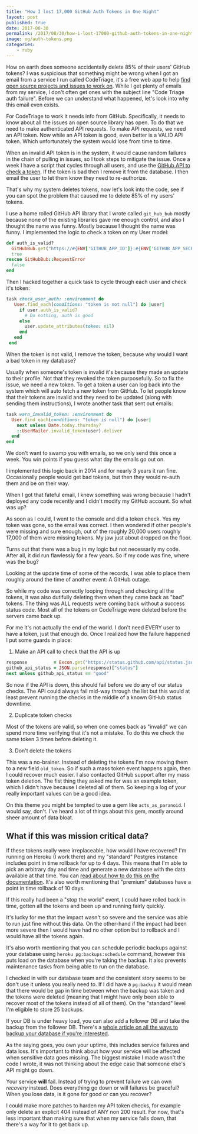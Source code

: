```yaml
---
title: "How I lost 17,000 GitHub Auth Tokens in One Night"
layout: post
published: true
date: 2017-08-30
permalink: /2017/08/30/how-i-lost-17000-github-auth-tokens-in-one-night/
image: og/auth-tokens.png
categories:
    - ruby
---
```


How on earth does someone accidentally delete 85% of their users' GitHub tokens? I was suspicious that something might be wrong when I got an email from a service I run called CodeTriage, it's a free web app to help [find open source projects and issues to work on](https://www.codetriage.com). While I get plenty of emails from my service, I don't often get ones with the subject line "Code Triage auth failure". Before we can understand what happened, let's look into why this email even exists.

For CodeTriage to work it needs info from GitHub. Specifically, it needs to know about all the issues an open source library has open. To do that we need to make authenticated API requests. To make API requests, we need an API token. Now while an API token is good, even better is a VALID API token. Which unfortunately the system would lose from time to time.

When an invalid API token is in the system, it would cause random failures in the chain of pulling in issues, so I took steps to mitigate the issue. Once a week I have a script that cycles through all users, and use the [GitHub API to check a token](https://developer.github.com/v3/oauth_authorizations/#check-an-authorization). If the token is bad then I remove it from the database. I then email the user to let them know they need to re-authorize.

That's why my system deletes tokens, now let's look into the code, see if you can spot the problem that caused me to delete 85% of my users' tokens.

I use a home rolled GitHub API library that I wrote called `git_hub_bub` mostly because none of the existing libraries gave me enough control, and also I thought the name was funny. Mostly because I thought the name was funny. I implemented the logic to check a token on my User model:

```ruby
def auth_is_valid?
  GitHubBub.get("https://#{ENV['GITHUB_APP_ID']}:#{ENV['GITHUB_APP_SECRET']}@api.github.com/applications/#{ENV['GITHUB_APP_ID']}/tokens/#{self.token}", {}, token: nil)
  true
rescue GitHubBub::RequestError
  false
end
```

Then I hacked together a quick task to cycle through each user and check it's token:

```ruby
task check_user_auth: :environment do
   User.find_each(conditions: "token is not null") do |user|
     if user.auth_is_valid?
       # Do nothing, auth is good
     else
       user.update_attributes(token: nil)
     end
   end
 end
```

When the token is not valid, I remove the token, because why would I want a bad token in my database?

Usually when someone's token is invalid it's because they made an update to their profile. Not that they revoked the token purposefully. So to fix the issue, we need a new token. To get a token a user can log back into the system which will auto fetch a new token from GitHub. To let people know that their tokens are invalid and they need to be updated (along with sending them instructions), I wrote another task that sent out emails:

```ruby
task warn_invalid_token: :environment do
  User.find_each(conditions: "token is null") do |user|
    next unless Date.today.thursday?
    ::UserMailer.invalid_token(user).deliver
  end
end
```

We don't want to swamp you with emails, so we only send this once a week. You win points if you guess what day the emails go out on.

I implemented this logic back in 2014 and for nearly 3 years it ran fine. Occasionally people would get bad tokens, but then they would re-auth them and be on their way.

When I got that fateful email, I knew something was wrong because I hadn't deployed any code recently and I didn't modify my GitHub account. So what was up?

As soon as I could, I went to the console and did a token check. Yes my token was gone, so the email was correct. I then wondered if other people's were missing and sure enough, out of the roughly 20,000 users roughly 17,000 of them were missing tokens. My jaw just about dropped on the floor.

Turns out that there was a bug in my logic but not necessarily my code. After all, it did run flawlessly for a few years. So if my code was fine, where was the bug?

Looking at the update time of some of the records, I was able to place them roughly around the time of another event: A GitHub outage.

So while my code was correctly looping through and checking all the tokens, it was also dutifully deleting them when they came back as "bad" tokens. The thing was ALL requests were coming back without a success status code. Most all of the tokens on CodeTriage were deleted before the servers came back up.

For me it's not actually the end of the world. I don't need EVERY user to have a token, just that enough do. Once I realized how the failure happened I put some guards in place:

1) Make an API call to check that the API is up

```ruby
response          = Excon.get("https://status.github.com/api/status.json").body
github_api_status = JSON.parse(response)["status"]
next unless github_api_status == "good"
```

So now if the API is down, this should fail before we do any of our status checks. The API could always fail mid-way through the list but this would at least prevent running the checks in the middle of a known GitHub status downtime.

2) Duplicate token checks

Most of the tokens are valid, so when one comes back as "invalid" we can spend more time verifying that it's not a mistake. To do this we check the same token 3 times before deleting it.

3) Don't delete the tokens

This was a no-brainer. Instead of deleting the tokens I'm now moving them to a new field `old_token`. So if such a mass token event happens again, then I could recover much easier. I also contacted GitHub support after my mass token deletion. The fist thing they asked me for was an example token, which I didn't have because I deleted all of them. So keeping a log of your really important values can be a good idea.

On this theme you might be tempted to use a gem like `acts_as_paranoid`. I would say, don't. I've heard a lot of things about this gem, mostly around sheer amount of data bloat.

## What if this was mission critical data?

If these tokens really were irreplaceable, how would I have recovered? I'm running on Heroku (I work there) and my "standard" Postgres instance includes point in time rollback for up to 4 days. This means that I'm able to pick an arbitrary day and time and generate a new database with the data available at that time. You can [read about how to do this on the documentation](https://devcenter.heroku.com/articles/heroku-postgres-rollback). It's also worth mentioning that "premium" databases have a point in time rollback of 10 days.

If this really had been a "stop the world" event, I could have rolled back in time, gotten all the tokens and been up and running fairly quickly.

It's lucky for me that the impact wasn't so severe and the service was able to run just fine without this data. On the other-hand if the impact had been more severe then I would have had no other option but to rollback and I would have all the tokens again.

It's also worth mentioning that you can schedule periodic backups against your database using `heroku pg:backups:schedule` command, however this puts load on the database when you're taking the backup. It also prevents maintenance tasks from being able to run on the database.

I checked in with our database team and the consistent story seems to be don't use it unless you really need to. If I did have a `pg:backup` it would mean that there would be gap in time between when the backup was taken and the tokens were deleted (meaning that I might have only been able to recover most of the tokens instead of all of them). On the "standard" level I'm eligible to store 25 backups.

If your DB is under heavy load, you can also add a follower DB and take the backup from the follower DB. There's a [whole article on all the ways to backup your database if you're interested](https://devcenter.heroku.com/articles/heroku-postgres-data-safety-and-continuous-protection).


As the saying goes, you own your uptime, this includes service failures and data loss. It's important to think about how your service will be affected when sensitive data goes missing. The biggest mistake I made wasn't the code I wrote, it was not thinking about the edge case that someone else's API might go down.

Your service <strong>will</strong> fail. Instead of trying to prevent failure we can own <i>recovery</i> instead. Does everything go down or will failures be graceful? When you lose data, is it gone for good or can you recover?

I could make more patches to harden my API token checks, for example only delete an explicit 404 instead of ANY non 200 result. For now, that's less important than making sure that when my service falls down, that there's a way for it to get back up.
